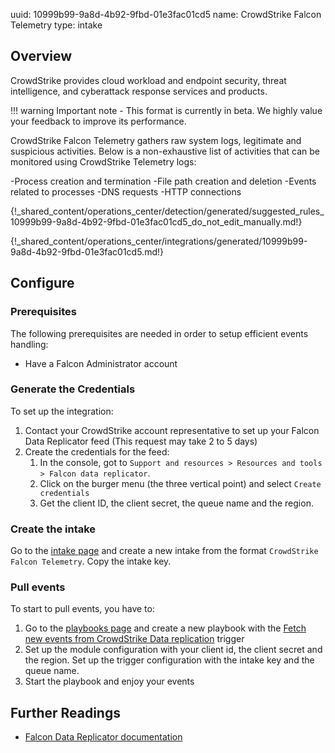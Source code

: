 uuid: 10999b99-9a8d-4b92-9fbd-01e3fac01cd5
name: CrowdStrike Falcon Telemetry
type: intake

## Overview

CrowdStrike provides cloud workload and endpoint security, threat intelligence, and cyberattack response services and products.

!!! warning
    Important note - This format is currently in beta. We highly value your feedback to improve its performance.

CrowdStrike Falcon Telemetry gathers raw system logs, legitimate and suspicious activities. Below is a non-exhaustive list of activities that can be monitored using CrowdStrike Telemetry logs:

-Process creation and termination
-File path creation and deletion
-Events related to processes
-DNS requests
-HTTP connections

{!_shared_content/operations_center/detection/generated/suggested_rules_10999b99-9a8d-4b92-9fbd-01e3fac01cd5_do_not_edit_manually.md!}

{!_shared_content/operations_center/integrations/generated/10999b99-9a8d-4b92-9fbd-01e3fac01cd5.md!}

## Configure


### Prerequisites
The following prerequisites are needed in order to setup efficient events handling:

- Have a Falcon Administrator account

### Generate the Credentials

To set up the integration:

1. Contact your CrowdStrike account representative to set up your Falcon Data Replicator feed (This request may take 2 to 5 days)
2. Create the credentials for the feed:
   1. In the console, got to `Support and resources > Resources and tools > Falcon data replicator`.
   2. Click on the burger menu (the three vertical point) and select `Create credentials`
   3. Get the client ID, the client secret, the queue name and the region.


### Create the intake

Go to the [intake page](https://app.sekoia.io/operations/intakes) and create a new intake from the format `CrowdStrike Falcon Telemetry`. Copy the intake key.


### Pull events

To start to pull events, you have to:

1. Go to the [playbooks page](https://app.sekoia.io/operations/playbooks) and create a new playbook with the [Fetch new events from CrowdStrike Data replication](../../../automate/library/crowdstrike.md) trigger
2. Set up the module configuration with your client id, the client secret and the region. Set up the trigger configuration with the intake key and the queue name.
3. Start the playbook and enjoy your events

## Further Readings

- [Falcon Data Replicator documentation](https://falcon.eu-1.crowdstrike.com/documentation/9/falcon-data-replicator#falcon-data-replicator-setup)
